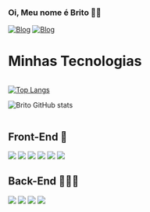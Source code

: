
### Oi, Meu nome é Brito 🤟🏽

[![Blog](https://img.shields.io/badge/LinkedIn-0077B5?style=for-the-badge&logo=linkedin&logoColor=white)](https://www.linkedin.com/in/britodev)
[![Blog](https://img.shields.io/badge/Instagram-E4405F?style=for-the-badge&logo=instagram&logoColor=white)](https://www.instagram.com/n_britoc)

# Minhas Tecnologias 
<div style="display: inline-block">

[![Top Langs](https://github-readme-stats.vercel.app/api/top-langs/?username=NickBritoDev&layout=compact)](https://github.com/NickBritoDev/github-readme-stats)

![Brito GitHub stats](https://github-readme-stats.vercel.app/api?username=NickBritoDev&show_icons=true&theme=cobalt)

</div>



## Front-End 📱
<div>
<img src="https://img.shields.io/badge/React-20232A?style=for-the-badge&logo=react&logoColor=61DAFB"/>
<img src="https://img.shields.io/badge/React_Native-20232A?style=for-the-badge&logo=react&logoColor=61DAFB"/>
<img src="https://img.shields.io/badge/JavaScript-F7DF1E?style=for-the-badge&logo=javascript&logoColor=black"/>
<img src="https://img.shields.io/badge/TypeScript-007ACC?style=for-the-badge&logo=typescript&logoColor=white"/>
<img src="https://img.shields.io/badge/HTML5-E34F26?style=for-the-badge&logo=html5&logoColor=white"/>
<img src="https://img.shields.io/badge/CSS3-1572B6?style=for-the-badge&logo=css3&logoColor=white"/>
</div>

## Back-End 👨🏽‍💻
<div>
<img src="https://img.shields.io/badge/Node.js-43853D?style=for-the-badge&logo=node.js&logoColor=white"/>
<img src="https://img.shields.io/badge/SQLite-07405E?style=for-the-badge&logo=sqlite&logoColor=white"/>
<img src="https://img.shields.io/badge/MongoDB-4EA94B?style=for-the-badge&logo=mongodb&logoColor=white"/>
<img src="https://img.shields.io/badge/MySQL-00000F?style=for-the-badge&logo=mysql&logoColor=white"/>
</div>




